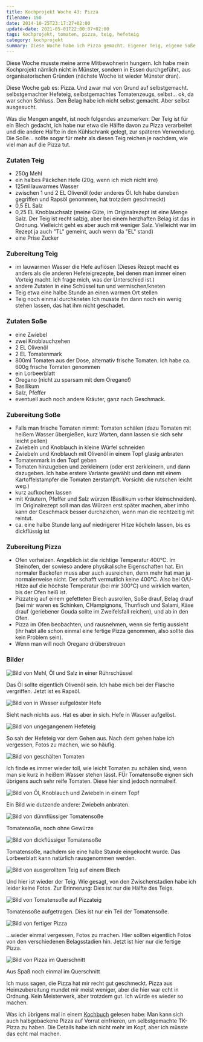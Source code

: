 ```yaml
---
title: Kochprojekt Woche 43: Pizza
filename: 150
date: 2014-10-25T23:17:27+02:00
update-date: 2021-05-01T22:00:07+02:00
tags: kochprojekt, tomaten, pizza, teig, hefeteig
category: kochprojekt
summary: Diese Woche habe ich Pizza gemacht. Eigener Teig, eigene Soße, Belag nach Wahl.
---
```

Diese Woche musste meine arme Mitbewohnerin hungern. Ich habe mein Kochprojekt nämlich nicht in Münster, sondern in Essen durchgeführt, aus organisatorischen Gründen (nächste Woche ist wieder Münster dran).

Diese Woche gab es: Pizza. Und zwar mal von Grund auf selbstgemacht. selbstgemachter Hefeteig, selbstgemachtes Tomatenzeugs, selbst… ok, da war schon Schluss. Den Belag habe ich nicht selbst gemacht. Aber selbst ausgesucht.

Was die Mengen angeht, ist noch folgendes anzumerken: Der Teig ist für ein Blech gedacht, ich habe nur etwa die Hälfte davon zu Pizza verarbeitet und die andere Hälfte in den Kühlschrank gelegt, zur späteren Verwendung. Die Soße… sollte sogar für mehr als diesen Teig reichen je nachdem, wie viel man auf die Pizza tut.

### Zutaten Teig

- 250g Mehl
- ein halbes Päckchen Hefe (20g, wenn ich mich nicht irre)
- 125ml lauwarmes Wasser
- zwischen 1 und 2 EL Olivenöl (oder anderes Öl. Ich habe daneben gegriffen und Rapsöl genommen, hat trotzdem geschmeckt)
- 0,5 EL Salz
- 0,25 EL Knoblauchsalz (meine Güte, im Originalrezept ist eine Menge Salz. Der Teig ist recht salzig, aber bei einem herzhaften Belag ist das in Ordnung. Vielleicht geht es aber auch mit weniger Salz. Vielleicht war im Rezept ja auch "TL" gemeint, auch wenn da "EL" stand)
- eine Prise Zucker

### Zubereitung Teig

- im lauwarmen Wasser die Hefe auflösen (Dieses Rezept macht es anders als die anderen Hefeteigrezepte, bei denen man immer einen Vorteig macht. Ich frage mich, was der Unterschied ist.)
- andere Zutaten in eine Schüssel tun und vermischen/kneten
- Teig etwa eine halbe Stunde an einen warmen Ort stellen
- Teig noch einmal durchkneten Ich musste ihn dann noch ein wenig stehen lassen, das hat ihm nicht geschadet.

### Zutaten Soße

- eine Zwiebel
- zwei Knoblauchzehen
- 2 EL Olivenöl
- 2 EL Tomatenmark
- 800ml Tomaten aus der Dose, alternativ frische Tomaten. Ich habe ca. 600g frische Tomaten genommen
- ein Lorbeerblatt
- Oregano (nicht zu sparsam mit dem Oregano!)
- Basilikum
- Salz, Pfeffer
- eventuell auch noch andere Kräuter, ganz nach Geschmack.

### Zubereitung Soße

- Falls man frische Tomaten nimmt: Tomaten schälen (dazu Tomaten mit heißem Wasser übergießen, kurz Warten, dann lassen sie sich sehr leicht pellen)
- Zwiebeln und Knoblauch in kleine Würfel schneiden
- Zwiebeln und Knoblauch mit Olivenöl in einem Topf glasig anbraten
- Tomatenmark in den Topf geben
- Tomaten hinzugeben und zerkleinern (oder erst zerkleinern, und dann dazugeben. Ich habe erstere Variante gewählt und dann mit einem Kartoffelstampfer die Tomaten zerstampft. Vorsicht: die rutschen leicht weg.)
- kurz aufkochen lassen
- mit Kräutern, Pfeffer und Salz würzen (Basilikum vorher kleinschneiden). Im Originalrezept soll man das Würzen erst später machen, aber imho kann der Geschmack besser durchziehen, wenn man die rechtzeitig mit reintut.
- ca. eine halbe Stunde lang auf niedrigerer Hitze köcheln lassen, bis es dickflüssig ist

### Zubereitung Pizza

- Ofen vorheizen. Angeblich ist die richtige Temperatur 400°C. Im Steinofen, der sowieso andere physikalische Eigenschaften hat. Ein normaler Backofen muss aber auch ausreichen, denn mehr hat man ja normalerweise nicht. Der schafft vermutlich keine 400°C. Also bei O/U-Hitze auf die höchste Temperatur (bei mir 300°C) und wirklich warten, bis der Ofen heiß ist.
- Pizzateig auf einem gefetteten Blech ausrollen, Soße drauf, Belag drauf (bei mir waren es Schinken, CHampignons, Thunfisch und Salami, Käse drauf (geriebener Gouda sollte im Zweifelsfall reichen), und ab in den Ofen.
- Pizza im Ofen beobachten, und rausnehmen, wenn sie fertig aussieht (ihr habt alle schon einmal eine fertige Pizza genommen, also sollte das kein Problem sein).
- Wenn man will noch Oregano drüberstreuen

### Bilder

![Bild von Mehl, Öl und Salz in einer Rührschüssel](/file/kochprojekt_43_01.jpg)

Das Öl sollte eigentlich Olivenöl sein. Ich habe mich bei der Flasche vergriffen. Jetzt ist es Rapsöl.

![Bild von in Wasser aufgelöster Hefe](/file/kochprojekt_43_02.jpg)

Sieht nach nichts aus. Hat es aber in sich. Hefe in Wasser aufgelöst.

![Bild von ungegangenem Hefeteig](/file/kochprojekt_43_03.jpg)

So sah der Hefeteig vor dem Gehen aus. Nach dem gehen habe ich vergessen, Fotos zu machen, wie so häufig.

![Bild von geschälten Tomaten](/file/kochprojekt_43_04.jpg)

Ich finde es immer wieder toll, wie leicht Tomaten zu schälen sind, wenn man sie kurz in heißem Wasser stehen lässt. FÜr Tomatensoße eignen sich übrigens auch sehr reife Tomaten. Diese hier sind jedoch normalreif.

![Bild von Öl, Knoblauch und Zwiebeln in einem Topf](/file/kochprojekt_43_05.jpg)

Ein Bild wie dutzende andere: Zwiebeln anbraten.

![Bild von dünnflüssiger Tomatensoße](/file/kochprojekt_43_06.jpg)

Tomatensoße, noch ohne Gewürze

![Bild von dickflüssiger Tomatensoße](/file/kochprojekt_43_07.jpg)

Tomatensoße, nachdem sie eine halbe Stunde eingekocht wurde. Das Lorbeerblatt kann natürlich rausgenommen werden.

![Bild von ausgerolltem Teig auf einem Blech](/file/kochprojekt_43_08.jpg)

Und hier ist wieder der Teig. Wie gesagt, von den Zwischenstadien habe ich leider keine Fotos. Zur Erinnerung: Dies ist nur die Hälfte des Teigs.

![Bild von Tomatensoße auf Pizzateig](/file/kochprojekt_43_09.jpg)

Tomatensoße aufgetragen. Dies ist nur ein Teil der Tomatensoße.

![Bild von fertiger Pizza](/file/kochprojekt_43_10.jpg)

…wieder einmal vergessen, Fotos zu machen. Hier sollten eigentlich Fotos von den verschiedenen Belagsstadien hin. Jetzt ist hier nur die fertige Pizza.

![Bild von Pizza im Querschnitt](/file/kochprojekt_43_11.jpg)

Aus Spaß noch einmal im Querschnitt

Ich muss sagen, die Pizza hat mir recht gut geschmeckt. Pizza aus Heimzubereitung mundet mir meist weniger, aber die hier war echt in Ordnung. Kein Meisterwerk, aber trotzdem gut. Ich würde es wieder so machen.

Was ich übrigens mal in einem [Kochbuch](http://www.oreilly.de/catalog/geeksckbkger/) gelesen habe: Man kann sich auch halbgebackene Pizza auf Vorrat einfrieren, um selbstgemachte TK-Pizza zu haben. Die Details habe ich nicht mehr im Kopf, aber ich müsste das echt mal machen.

